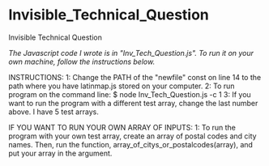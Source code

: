 # Invisible_Technical_Question
Invisible Technical Question

*The Javascript code I wrote is in "Inv_Tech_Question.js". To run it on your own machine, follow the instructions below.*


INSTRUCTIONS:
1: Change the PATH of the "newfile" const on line 14 to the path where you have latinmap.js stored on your computer.
2: To run program on the command line: $ node Inv_Tech_Question.js -c 1
3: If you want to run the program with a different test array, change the last number above. I have 5 test arrays.


IF YOU WANT TO RUN YOUR OWN ARRAY OF INPUTS:
1: To run the program with your own test array, create an array of postal codes and city names. Then, run the function, array_of_citys_or_postalcodes(array), and put your array in the argument.
